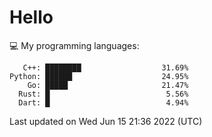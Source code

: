 # Hello

💻 My programming languages:

```
   C++: ████████                  31.69%
Python: ██████                    24.95%
    Go: █████                     21.47%
  Rust: █                          5.56%
  Dart: █                          4.94%
```

Last updated on Wed Jun 15 21:36 2022 (UTC)
